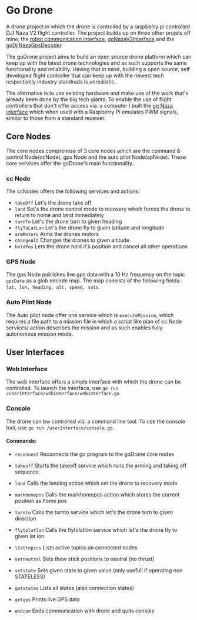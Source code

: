 # Go Drone

A drone project in which the drone is controlled by a raspberry pi controlled DJI Naza V2 flight controller. The project builds up on three other projets off mine, the [robot communication interface](https://github.com/luickk/rcf), [goNazaV2Interface](https://github.com/luickk/goNazaV2Interface) and the [goDjiNazaGpsDecoder](https://github.com/luickk/goDjiNazaGpsDecoder).

The goDrone project aims to build an open source drone platform which can keep up with the latest drone technologies and as such supports the same functionality and reliability. Having that in mind, building a open source, self developed flight controller that can keep up with the newest tech respectively industry standrads is unrealistic. 

The alternative is to use existing hardware and make use of the work that's already been done by the big tech giants. To enable the use of flight controllers that don't offer access via. a computer I built the [go Naza interface](https://github.com/luickk/goNazaV2Interface) which when used with a Raspberry Pi emulates PWM signals, similar to those from a standard receiver.

## Core Nodes

The core nodes compromise of 3 core nodes which are the command & control Node(ccNode), gps Node and the auto pilot Node(apNode). These core services offer the goDrone's main functionality.

### cc Node

The ccNodes offers the following services and actions: 
- `takeOff`
Let's the drone take off
- `land`
Set's the drone control mode to recovery which forces the drone to return to home and land immediately 
- `turnTo`
Let's the drone turn to given heading
- `flyToLatLon`
Let's the drone fly to given latitude and longitude 
- `armMotors`
Arms the drones motors
- `changeAlt`
Changes the drones to given altitude
- `holdPos`
Lets the drone hold it's position and cancel all other operations

### GPS Node

The gps Node publishes live gps data with a 10 Hz frequency on the topic `gpsData` as a glob encode map.
The map consists of the following fields: `lat, lon, heading, alt, speed, sats`.

### Auto Pilot Node

The Auto pilot node offer one service which is `executeMission`, which requires a file path to a mission file in which a script like plan of cc Node services/ action describes the mission and as such enables fully autonomous mission mode.

## User Interfaces

### Web Interface

The web interface offers a simple interface with which the drone can be controlled. To launch the interface, use `go run /userInterface/webInterface/webInterface.go`

### Console 

The drone can bw controlled via. a command line tool. To use the console tool, use `go run /userInterface/console.go`.

#### Commands: 

- `reconnect`
Reconnects the go program to the goDrone core nodes

- `takeoff`
Starts the takeoff service which runs the arming and taking off sequence

- `land`
Calls the landing action which set the drone to recovery mode

- `markhomepos`
Calls the markhomepos action which stores the current position as home pos

- `turnto`
Calls the turnto service which let's the drone turn to given direction

- `flytolatlon`
Calls the flytolatlon service which let's the drone fly to given lat lon

- `listtopics`
Lists active topics on connected nodes

- `setneutral`
Sets thew stick positions to neutral (no thrust)

- `setstate`
Sets given state to given value (only usefull if operating non STATELESS)

- `getstates` 
Lists all states (also connection states)

- `getgps`
Prints live GPS data

- `endcom` 
Ends communication with drone and quits console